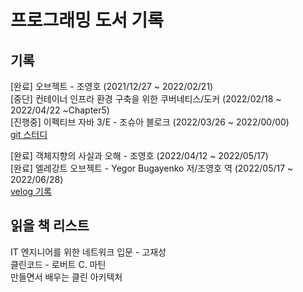 # 프로그래밍 도서 기록

## 기록
[완료] 오브젝트 - 조영호 (2021/12/27 ~ 2022/02/21)<br>
[중단] 컨테이너 인프라 환경 구축을 위한 쿠버네티스/도커 (2022/02/18 ~ 2022/04/22 ~Chapter5)<br>
[진행중] 이펙티브 자바 3/E - 조슈아 블로크 (2022/03/26 ~ 2022/00/00)<br>
[git 스터디](https://github.com/Dev-Prison/Effective-Java)<br>

[완료] 객체지향의 사실과 오해 - 조영호 (2022/04/12 ~ 2022/05/17)<br>
[완료] 엘레강트 오브젝트 - Yegor Bugayenko 저/조영호 역 (2022/05/17 ~ 2022/06/28)<br>
[velog 기록](https://velog.io/@yhlee9753/series/%EB%8F%85%EC%84%9C%EC%8B%9C%EB%A6%AC%EC%A6%88)<br>

## 읽을 책 리스트
IT 엔지니어를 위한 네트워크 입문 - 고재성<br>
클린코드 - 로버트 C. 마틴<br>
만들면서 배우는 클린 아키텍처<br>
